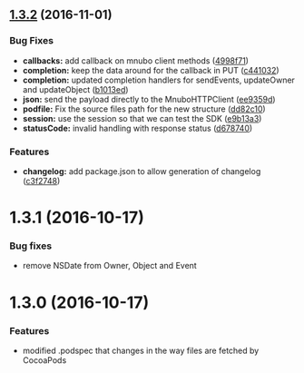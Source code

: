 <a name="1.3.2"></a>
## [1.3.2](https://github.com/mnubo/mnubo-ios-sdk/compare/1.3.1...v1.3.2) (2016-11-01)


### Bug Fixes

* **callbacks:** add callback on mnubo client methods ([4998f71](https://github.com/mnubo/mnubo-ios-sdk/commit/4998f71))
* **completion:** keep the data around for the callback in PUT ([c441032](https://github.com/mnubo/mnubo-ios-sdk/commit/c441032))
* **completion:** updated completion handlers for sendEvents, updateOwner and updateObject ([b1013ed](https://github.com/mnubo/mnubo-ios-sdk/commit/b1013ed))
* **json:** send the payload directly to the MnuboHTTPClient ([ee9359d](https://github.com/mnubo/mnubo-ios-sdk/commit/ee9359d))
* **podfile:** Fix the source files path for the new structure ([dd82c10](https://github.com/mnubo/mnubo-ios-sdk/commit/dd82c10))
* **session:** use the session so that we can test the SDK ([e9b13a3](https://github.com/mnubo/mnubo-ios-sdk/commit/e9b13a3))
* **statusCode:** invalid handling with response status ([d678740](https://github.com/mnubo/mnubo-ios-sdk/commit/d678740))


### Features

* **changelog:** add package.json to allow generation of changelog ([c3f2748](https://github.com/mnubo/mnubo-ios-sdk/commit/c3f2748))



<a name="1.3.1"></a>

# 1.3.1 (2016-10-17)

### Bug fixes

* remove NSDate from Owner, Object and Event

<a name="1.3.0"></a>

# 1.3.0 (2016-10-17)

### Features

* modified .podspec that changes in the way files are fetched by CocoaPods
